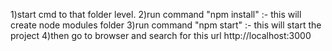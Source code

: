1)start cmd to that folder level.
2)run command "npm install" :- this will create node modules folder 
3)run command "npm start" :- this will start the project 
4)then go to browser and search for this url http://localhost:3000
